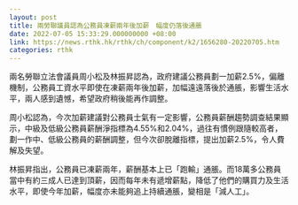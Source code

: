 ```yaml
---
layout: post
title: 兩勞聯議員認為公務員凍薪兩年後加薪　幅度仍落後通脹
date: 2022-07-05 15:33:29.000000000 +08:00
link: https://news.rthk.hk/rthk/ch/component/k2/1656280-20220705.htm
categories: rthk
---
```


兩名勞聯立法會議員周小松及林振昇認為，政府建議公務員劃一加薪2.5%，偏離機制，公務員工資水平即使在凍薪兩年後加薪，加幅遠遠落後於通脹，影響生活水平，兩人感到遺憾，希望政府稍後能再作調整。

周小松認為，今次加薪建議對公務員士氣有一定影響，公務員薪酬趨勢調查結果顯示，中級及低級公務員薪酬淨指標為4.55%和2.04%，過往有慣例跟隨較高者，劃一作中、低級公務員的薪酬調整，但今次卻脫離指標，提出加薪2.5%，令人費解及失望。

林振昇指出，公務員已凍薪兩年，薪酬基本上已「跑輸」通脹。而18萬多公務員當中有約三成人已達到頂薪，因而每年未有遞增薪點，降低了他們的購買力及生活水平，即使今年加薪，幅度亦未能夠追上持續通脹，變相是「減人工」。
